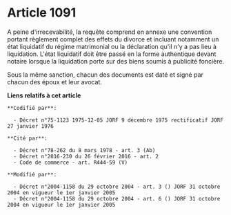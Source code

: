 # Article 1091

A peine d'irrecevabilité, la requête comprend en annexe une convention portant règlement complet des effets du divorce et
incluant notamment un état liquidatif du régime matrimonial ou la déclaration qu'il n'y a pas lieu à liquidation. L'état
liquidatif doit être passé en la forme authentique devant notaire lorsque la liquidation porte sur des biens soumis à
publicité foncière.

Sous la même sanction, chacun des documents est daté et signé par chacun des époux et leur avocat.

**Liens relatifs à cet article**

	**Codifié par**:

	  - Décret n°75-1123 1975-12-05 JORF 9 décembre 1975 rectificatif JORF 27 janvier 1976

	**Cité par**:

	  - Décret n°78-262 du 8 mars 1978 - art. 3 (Ab)
	  - Décret n°2016-230 du 26 février 2016 - art. 2
	  - Code de commerce - art. R444-59 (V)

	**Modifié par**:

	  - Décret n°2004-1158 du 29 octobre 2004 - art. 3 () JORF 31 octobre 2004 en vigueur le 1er janvier 2005
	  - Décret n°2004-1158 du 29 octobre 2004 - art. 6 () JORF 31 octobre 2004 en vigueur le 1er janvier 2005

